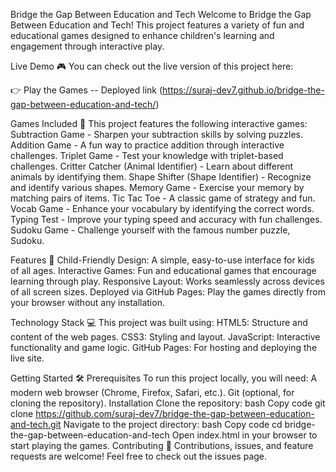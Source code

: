Bridge the Gap Between Education and Tech
Welcome to Bridge the Gap Between Education and Tech! This project features a variety of fun and educational games designed to enhance children's learning and engagement through interactive play.

Live Demo 🎮
You can check out the live version of this project here:

👉 Play the Games -- Deployed link (https://suraj-dev7.github.io/bridge-the-gap-between-education-and-tech/)

Games Included 🧠
This project features the following interactive games:
Subtraction Game - Sharpen your subtraction skills by solving puzzles.
Addition Game - A fun way to practice addition through interactive challenges.
Triplet Game - Test your knowledge with triplet-based challenges.
Critter Catcher (Animal Identifier) - Learn about different animals by identifying them.
Shape Shifter (Shape Identifier) - Recognize and identify various shapes.
Memory Game - Exercise your memory by matching pairs of items.
Tic Tac Toe - A classic game of strategy and fun.
Vocab Game - Enhance your vocabulary by identifying the correct words.
Typing Test - Improve your typing speed and accuracy with fun challenges.
Sudoku Game - Challenge yourself with the famous number puzzle, Sudoku.


Features 🌟
Child-Friendly Design: A simple, easy-to-use interface for kids of all ages.
Interactive Games: Fun and educational games that encourage learning through play.
Responsive Layout: Works seamlessly across devices of all screen sizes.
Deployed via GitHub Pages: Play the games directly from your browser without any installation.


Technology Stack 💻
This project was built using:
HTML5: Structure and content of the web pages.
CSS3: Styling and layout.
JavaScript: Interactive functionality and game logic.
GitHub Pages: For hosting and deploying the live site.


Getting Started 🛠️
Prerequisites
To run this project locally, you will need:
A modern web browser (Chrome, Firefox, Safari, etc.).
Git (optional, for cloning the repository).
Installation
Clone the repository:
bash
Copy code
git clone https://github.com/suraj-dev7/bridge-the-gap-between-education-and-tech.git
Navigate to the project directory:
bash
Copy code
cd bridge-the-gap-between-education-and-tech
Open index.html in your browser to start playing the games.
Contributing 🤝
Contributions, issues, and feature requests are welcome! Feel free to check out the issues page.
